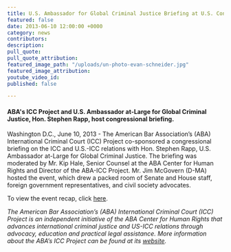 ```yaml
---
title: U.S. Ambassador for Global Criminal Justice Briefing at U.S. Congress-(copy)
featured: false
date: 2013-06-10 12:00:00 +0000
category: news
contributors: 
description: 
pull_quote: 
pull_quote_attribution: 
featured_image_path: "/uploads/un-photo-evan-schneider.jpg"
featured_image_attribution: 
youtube_video_id: 
published: false

---
```

#### ABA's ICC Project and U.S. Ambassador at-Large for Global Criminal Justice, Hon. Stephen Rapp, host congressional briefing.

Washington D.C., June 10, 2013 - The American Bar Association’s (ABA) International Criminal Court (ICC) Project co-sponsored a congressional briefing on the ICC and U.S.-ICC relations with Hon. Stephen Rapp, U.S. Ambassador at-Large for Global Criminal Justice. The briefing was moderated by Mr. Kip Hale, Senior Counsel at the ABA Center for Human Rights and Director of the ABA-ICC Project. Mr. Jim McGovern (D-MA) hosted the event, which drew a packed room of Senate and House staff, foreign government representatives, and civil society advocates.

To view the event recap, click [here](https://www.international-criminal-justice-today.org/events/us-ambassador-for-global-criminal-justice-briefing-at-us-congress/).

*The American Bar Association’s (ABA) International Criminal Court (ICC) Project is an independent initiative of the ABA Center for Human Rights that advances international criminal justice and US-ICC relations through advocacy, education and practical legal assistance. More information about the ABA’s ICC Project can be found at its [website](http://www.aba-icc.org/).*